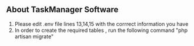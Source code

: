 
## About TaskManager Software

1. Please edit .env file lines 13,14,15 with the corrrect information you have
2. In order to create the required tables , run the following command 
	"php artisan migrate"
